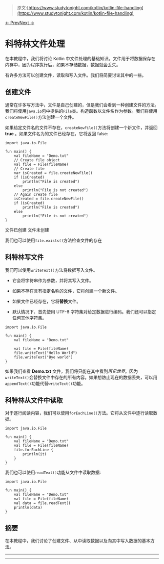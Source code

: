 > 原文:[https://www.studytonight.com/kotlin/kotlin-file-handling](https://www.studytonight.com/kotlin/kotlin-file-handling)

[← Prev](/kotlin/kotlin-set "Kotlin Set")[Next →](/kotlin/kotlin-null-safety "Kotlin Null Safety")

# 科特林文件处理

在本教程中，我们将讨论 Kotlin 中文件处理的基础知识。文件用于将数据保存在内存中，因为程序执行后，如果不存储数据，数据就会丢失。

有许多方法可以创建文件，读取和写入文件。我们将简要讨论其中的一些。

## 创建文件

通常在许多写方法中，文件是自己创建的，但是我们会看到一种创建文件的方法。我们将使用`java.io`包中提供的`File`类。构造函数以文件名作为参数。我们将使用`createNewFile()`方法创建一个文件。

如果给定文件名的文件不存在，`createNewFile()`方法将创建一个新文件，并返回 **true** 。如果文件名为的文件已经存在，它将返回 false:

```
import java.io.File

fun main() {
    val fileName = "Demo.txt"
    // Create file object
    val file = File(fileName)
    // Create file
    var isCreated = file.createNewFile()
    if (isCreated)
        println("File is created")
    else
        println("File is not created")
    // Again create file
    isCreated = file.createNewFile()
    if (isCreated)
        println("File is created")
    else
        println("File is not created")
}
```

文件已创建
文件未创建

我们也可以使用`file.exists()`方法检查文件的存在

## 科特林写文件

我们可以使用`writeText()`方法将数据写入文件。

*   它会将字符串作为参数，并将其写入文件。

*   如果不存在具有指定名称的文件，它将创建一个新文件。

*   如果文件已经存在，它将**替换**文件。

*   默认情况下，首先使用 UTF-8 字符集对给定数据进行编码。我们还可以指定任何其他字符集。

```
import java.io.File

fun main() {
    val fileName = "Demo.txt"

    val file = File(fileName)
    file.writeText("Hello World")
    file.writeText("Bye world")
}
```

如果我们查看 **Demo.txt** 文件，我们将只能在其中看到*再见世界*。因为`writeText()`会替换文件中存在的所有内容。如果想防止现在的数据丢失，可以用`appendText()`功能代替`writeText()`功能。

## 科特林从文件中读取

对于逐行阅读内容，我们可以使用`forEachLine()`方法。它将从文件中逐行读取数据。

```
import java.io.File

fun main() {
    val fileName = "Demo.txt"
    val file = File(fileName)
    file.forEachLine {
        println(it)
    }
}
```

我们也可以使用`readText()`功能从文件中读取数据:

```
import java.io.File

fun main() {
    val fileName = "Demo.txt"
    val file = File(fileName)
    val data = file.readText()
    println(data)
}
```

## 摘要

在本教程中，我们讨论了创建文件、从中读取数据以及向其中写入数据的基本方法。

* * *

* * *